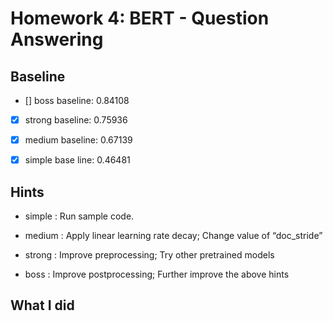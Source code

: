 # Homework 4: BERT - Question Answering




## Baseline

- [] boss baseline: 0.84108
- [x] strong baseline: 0.75936
- [x] medium baseline: 0.67139
- [x] simple base line: 0.46481



## Hints

- simple : Run sample code.

- medium : Apply linear learning rate decay; Change value of “doc_stride”

- strong : Improve preprocessing; Try other pretrained models

- boss : Improve postprocessing; Further improve the above hints




## What I did








